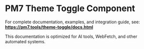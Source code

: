 # PM7 Theme Toggle Component

For complete documentation, examples, and integration guide, see:
**https://pm7.tools/theme-toggle/docs.html**

This documentation is optimized for AI tools, WebFetch, and other automated systems.